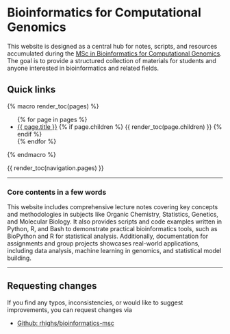 # Bioinformatics for Computational Genomics

This website is designed as a central hub for notes, scripts, and resources accumulated during the [MSc in Bioinformatics for Computational Genomics](https://www.unimi.it/en/education/master-programme/bioinformatics-computational-genomics). The goal is to provide a structured collection of materials for students and anyone interested in bioinformatics and related fields.

## Quick links

{% macro render_toc(pages) %}
<ul>
{% for page in pages %}
  <li>
    <a href="{{ page.url }}">{{ page.title }}</a>
    {% if page.children %}
      {{ render_toc(page.children) }}
    {% endif %}
  </li>
{% endfor %}
</ul>
{% endmacro %}

{{ render_toc(navigation.pages) }}

---

### Core contents in a few words

This website includes comprehensive lecture notes covering key concepts and methodologies in subjects like Organic Chemistry, Statistics, Genetics, and Molecular Biology.
It also provides scripts and code examples written in Python, R, and Bash to demonstrate practical bioinformatics tools, such as BioPython and R for statistical analysis.
Additionally, documentation for assignments and group projects showcases real-world applications, including data analysis, machine learning in genomics, and statistical model building.

---

## Requesting changes

If you find any typos, inconsistencies, or would like to suggest improvements, you can request changes via

- [Github: rhighs/bioinformatics-msc](https://github.com/rhighs/bioinformatics-msc)
